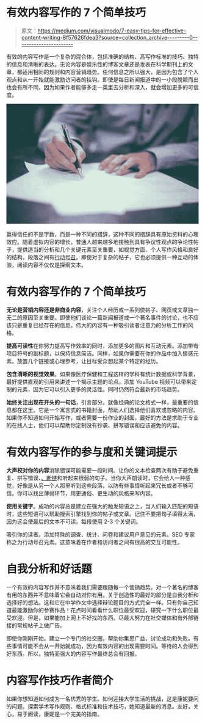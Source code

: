# 有效内容写作的 7 个简单技巧

> 原文：<https://medium.com/visualmodo/7-easy-tips-for-effective-content-writing-8f57626fdea3?source=collection_archive---------0----------------------->

有效的内容写作是一个复杂的混合体，包括准确的结构、高写作标准的技巧、独特的信息和清晰的表达。无论内容是娱乐性的博客文章还是发表在科学期刊上的文章，都适用相同的规则和内容营销趋势。任何信息之所以强大，是因为包含了个人观点和从一开始就能激励访问者的挂钩。即使是每日新闻报道中的一小段脱颖而出也会有所不同，因为如果作者能够多走一英里去分析和深入，就会增加更多的可信度。

![](img/2ed1f746f0d1715ded95f9f7210b1698.png)

赢得信任的不是字数，而是一种不同的措辞，这种不同的措辞具有原始资料的心理效应。随着虚拟内容的增长，普通人越来越多地接触到具有争议性观点的争论性帖子，提供适当的分析和几个关键元素至关重要，如视觉方面、个人写作风格和良好的结构，段落之间有[行动号召](https://visualmodo.com/call-to-action-buttons-usage-guide/)。即使对于复杂的帖子，它也必须提供一种互动的体验，阅读内容不仅仅是探索文本。

# 有效内容写作的 7 个简单技巧

**无论是营销内容还是非商业内容**，关注个人经历或一系列使帖子、网页或文章独一无二的原因至关重要。即使他们谈论一篇新闻报道或一个著名事件的讨论，也不应该只是重复已经存在的信息。伟大的内容有一种吸引读者注意力的分析工作的风格。

**提高可读性**在你努力提高写作效率的同时，添加更多的图片和互动元素。添加带有项目符号的副标题，以保持信息简洁。同样，如果你需要在你的作品中加入情感元素。放置几个链接或心理参考，让目标受众想起某个特定的经历。

**包含清晰的视觉效果**。如果像医疗保健和工程这样的学科有统计数据或科学背景，最好提供直观的引用来讲述一个揭示主题的论点。添加 YouTube 视频可以带来定制的元素，因为它可以引入更多的灵活性。同时仍然符合最新的市场趋势。

**始终关注出现在开头的一句话**，引言部分。就像经典的论文格式一样，最重要的信息都在这里。它是一个寓言式的书籍封面，帮助人们选择他们喜欢或忽略的内容。如果你不知道如何开始写作，或者需要一份作业的封面，最好的方法是求助于专业的在线人士，他们可以帮助你定制没有抄袭、拼写错误和应该避免的内容。

# 有效内容写作的参与度和关键词提示

**大声校对你的内容**消除错误可能需要一段时间。让你的文本检查两次有助于避免重复、拼写错误、[、断链](https://en.wikipedia.org/wiki/Broken_link)和听起来很弱的句子。当你大声朗读时，它会给人一种感觉，好像是从另一个人那里听到这些段落。以防有些事情听起来冗长或者不够可信。你可以找出薄弱环节，用更通俗、更生动的风格来写内容。

**使用关键字**。成功的内容总是建立在强大的触发短语之上，当人们输入匹配的短语时，这些短语可以帮助搜索引擎找到你的帖子或文章。记住不要把句子填得太满，因为这会使最后的文本不可读。每段使用 2-3 个关键词。

吸引你的读者。添加特殊的调查、统计、问卷和建议用户意见的元素。SEO 专家称之为行动号召元素。这意味着在作者和访问者之间有很高的交互可能性。

# 自我分析和好话题

一个有效的内容写作并不意味着我们需要跟随每一个营销趋势。对一个著名的博客有用的东西并不意味着它会自动对你有用。关于创造性的最好的部分是自我分析和选择好的想法。这和它在中学作文中选择辩论题目的方式完全一样。只有你自己知道最能激励你的参赛作品！花点时间看看什么职位最受欢迎，研究一下什么职位最受欢迎。但是，如果能加上网上不好找的东西。尽最大努力在社交媒体和有外部链接的常规帖子上做广告。

即使你刚刚开始。建立一个专门的社交圈，帮助你集思广益，讨论成功和失败。有些事情可能不会从一开始就成功，因为有效内容的出现需要时间。等待的人会得到好东西。所以，独特而强大的内容写作最终总会有回报。

# 内容写作技巧作者简介

如果你想知道如何成为一名优秀的学生。如何迎接大学生活的挑战，这是康妮要问的问题。探索学术写作规则、格式标准和技术技巧，她知道最新的消息。友好，关心，易于阅读，康妮是一个完美的指南。